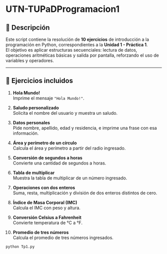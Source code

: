 # UTN-TUPaDProgramacion1

## 📌 Descripción

Este script contiene la resolución de **10 ejercicios** de introducción a la programación en Python, correspondientes a la **Unidad 1 - Práctica 1**.  
El objetivo es aplicar estructuras secuenciales: lectura de datos, operaciones aritméticas básicas y salida por pantalla, reforzando el uso de variables y operadores.

---

## 📂 Ejercicios incluidos

1. **Hola Mundo!**  
   Imprime el mensaje `"Hola Mundo!"`.

2. **Saludo personalizado**  
   Solicita el nombre del usuario y muestra un saludo.

3. **Datos personales**  
   Pide nombre, apellido, edad y residencia, e imprime una frase con esa información.

4. **Área y perímetro de un círculo**  
   Calcula el área y perímetro a partir del radio ingresado.

5. **Conversión de segundos a horas**  
   Convierte una cantidad de segundos a horas.

6. **Tabla de multiplicar**  
   Muestra la tabla de multiplicar de un número ingresado.

7. **Operaciones con dos enteros**  
   Suma, resta, multiplicación y división de dos enteros distintos de cero.

8. **Índice de Masa Corporal (IMC)**  
   Calcula el IMC con peso y altura.

9. **Conversión Celsius a Fahrenheit**  
   Convierte temperatura de °C a °F.

10. **Promedio de tres números**  
    Calcula el promedio de tres números ingresados.


```bash
python Tp1.py
